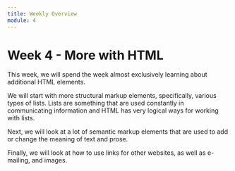 ```yaml
---
title: Weekly Overview
module: 4
---
```

# Week 4 - More with HTML

This week, we will spend the week almost exclusively learning about additional HTML elements.

We will start with more structural markup elements, specifically, various types of lists. Lists are something that are used constantly in communicating information and HTML has very logical ways for working with lists.

Next, we will look at a lot of semantic markup elements that are used to add or change the meaning of text and prose.

Finally, we will look at how to use links for other websites, as well as e-mailing, and images.
